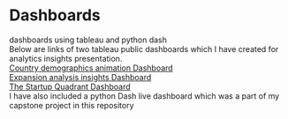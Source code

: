# Dashboards
dashboards using tableau and python dash    
Below are links of two tableau public dashboards which I have created for analytics insights presentation.  
[Country demographics animation Dashboard](https://public.tableau.com/profile/shaantanu.bhakuni#!/vizhome/animations_15922859382730/Dashboard1?publish=yes)  
[Expansion analysis insights Dashboard](https://public.tableau.com/profile/shaantanu.bhakuni#!/vizhome/ExapansionAnalysisInsights/FinalPresentation?publish=yes)  
[The Startup Quadrant Dashboard](https://public.tableau.com/profile/shaantanu.bhakuni#!/vizhome/TheStartupQuadrant_16012531665840/TheStartupQuadrant)  
I have also included a python Dash live dashboard which was a part of  my capstone project in this repository  
